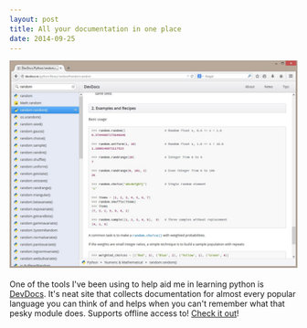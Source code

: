 ```yaml
---
layout: post
title: All your documentation in one place
date: 2014-09-25
---
```


![alt text](/images/devdocs_screenshot.jpg "DevDocs.io")
<br><br>
One of the tools I've been using to help aid me in learning python is [DevDocs](http://devdocs.io/). It's neat site that collects documentation for almost every popular language you can think of and helps when you can't remember what that pesky module does. Supports offline access to! [Check it out](http://devdocs.io/)!